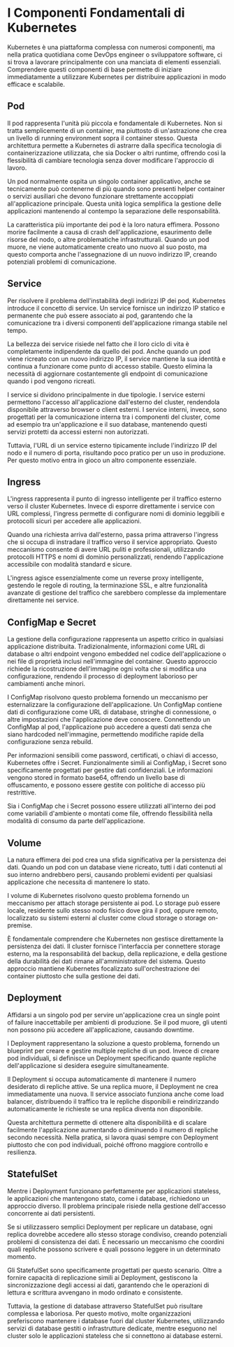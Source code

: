 # I Componenti Fondamentali di Kubernetes

Kubernetes è una piattaforma complessa con numerosi componenti, ma nella pratica quotidiana come DevOps engineer o sviluppatore software, ci si trova a lavorare principalmente con una manciata di elementi essenziali. Comprendere questi componenti di base permette di iniziare immediatamente a utilizzare Kubernetes per distribuire applicazioni in modo efficace e scalabile.

## Pod

Il pod rappresenta l'unità più piccola e fondamentale di Kubernetes. Non si tratta semplicemente di un container, ma piuttosto di un'astrazione che crea un livello di running environment sopra il container stesso. Questa architettura permette a Kubernetes di astrarre dalla specifica tecnologia di containerizzazione utilizzata, che sia Docker o altri runtime, offrendo così la flessibilità di cambiare tecnologia senza dover modificare l'approccio di lavoro.

Un pod normalmente ospita un singolo container applicativo, anche se tecnicamente può contenerne di più quando sono presenti helper container o servizi ausiliari che devono funzionare strettamente accoppiati all'applicazione principale. Questa unità logica semplifica la gestione delle applicazioni mantenendo al contempo la separazione delle responsabilità.

La caratteristica più importante dei pod è la loro natura effimera. Possono morire facilmente a causa di crash dell'applicazione, esaurimento delle risorse del nodo, o altre problematiche infrastrutturali. Quando un pod muore, ne viene automaticamente creato uno nuovo al suo posto, ma questo comporta anche l'assegnazione di un nuovo indirizzo IP, creando potenziali problemi di comunicazione.

## Service

Per risolvere il problema dell'instabilità degli indirizzi IP dei pod, Kubernetes introduce il concetto di service. Un service fornisce un indirizzo IP statico e permanente che può essere associato ai pod, garantendo che la comunicazione tra i diversi componenti dell'applicazione rimanga stabile nel tempo.

La bellezza dei service risiede nel fatto che il loro ciclo di vita è completamente indipendente da quello dei pod. Anche quando un pod viene ricreato con un nuovo indirizzo IP, il service mantiene la sua identità e continua a funzionare come punto di accesso stabile. Questo elimina la necessità di aggiornare costantemente gli endpoint di comunicazione quando i pod vengono ricreati.

I service si dividono principalmente in due tipologie. I service esterni permettono l'accesso all'applicazione dall'esterno del cluster, rendendola disponibile attraverso browser o client esterni. I service interni, invece, sono progettati per la comunicazione interna tra i componenti del cluster, come ad esempio tra un'applicazione e il suo database, mantenendo questi servizi protetti da accessi esterni non autorizzati.

Tuttavia, l'URL di un service esterno tipicamente include l'indirizzo IP del nodo e il numero di porta, risultando poco pratico per un uso in produzione. Per questo motivo entra in gioco un altro componente essenziale.

## Ingress

L'ingress rappresenta il punto di ingresso intelligente per il traffico esterno verso il cluster Kubernetes. Invece di esporre direttamente i service con URL complessi, l'ingress permette di configurare nomi di dominio leggibili e protocolli sicuri per accedere alle applicazioni.

Quando una richiesta arriva dall'esterno, passa prima attraverso l'ingress che si occupa di instradare il traffico verso il service appropriato. Questo meccanismo consente di avere URL puliti e professionali, utilizzando protocolli HTTPS e nomi di dominio personalizzati, rendendo l'applicazione accessibile con modalità standard e sicure.

L'ingress agisce essenzialmente come un reverse proxy intelligente, gestendo le regole di routing, la terminazione SSL, e altre funzionalità avanzate di gestione del traffico che sarebbero complesse da implementare direttamente nei service.

## ConfigMap e Secret

La gestione della configurazione rappresenta un aspetto critico in qualsiasi applicazione distribuita. Tradizionalmente, informazioni come URL di database o altri endpoint vengono embedded nel codice dell'applicazione o nei file di proprietà inclusi nell'immagine del container. Questo approccio richiede la ricostruzione dell'immagine ogni volta che si modifica una configurazione, rendendo il processo di deployment laborioso per cambiamenti anche minori.

I ConfigMap risolvono questo problema fornendo un meccanismo per esternalizzare la configurazione dell'applicazione. Un ConfigMap contiene dati di configurazione come URL di database, stringhe di connessione, o altre impostazioni che l'applicazione deve conoscere. Connettendo un ConfigMap al pod, l'applicazione può accedere a questi dati senza che siano hardcoded nell'immagine, permettendo modifiche rapide della configurazione senza rebuild.

Per informazioni sensibili come password, certificati, o chiavi di accesso, Kubernetes offre i Secret. Funzionalmente simili ai ConfigMap, i Secret sono specificamente progettati per gestire dati confidenziali. Le informazioni vengono stored in formato base64, offrendo un livello base di offuscamento, e possono essere gestite con politiche di accesso più restrittive.

Sia i ConfigMap che i Secret possono essere utilizzati all'interno dei pod come variabili d'ambiente o montati come file, offrendo flessibilità nella modalità di consumo da parte dell'applicazione.

## Volume

La natura effimera dei pod crea una sfida significativa per la persistenza dei dati. Quando un pod con un database viene ricreato, tutti i dati contenuti al suo interno andrebbero persi, causando problemi evidenti per qualsiasi applicazione che necessita di mantenere lo stato.

I volume di Kubernetes risolvono questo problema fornendo un meccanismo per attach storage persistente ai pod. Lo storage può essere locale, residente sullo stesso nodo fisico dove gira il pod, oppure remoto, localizzato su sistemi esterni al cluster come cloud storage o storage on-premise.

È fondamentale comprendere che Kubernetes non gestisce direttamente la persistenza dei dati. Il cluster fornisce l'interfaccia per connettere storage esterno, ma la responsabilità del backup, della replicazione, e della gestione della durabilità dei dati rimane all'amministratore del sistema. Questo approccio mantiene Kubernetes focalizzato sull'orchestrazione dei container piuttosto che sulla gestione dei dati.

## Deployment

Affidarsi a un singolo pod per servire un'applicazione crea un single point of failure inaccettabile per ambienti di produzione. Se il pod muore, gli utenti non possono più accedere all'applicazione, causando downtime.

I Deployment rappresentano la soluzione a questo problema, fornendo un blueprint per creare e gestire multiple repliche di un pod. Invece di creare pod individuali, si definisce un Deployment specificando quante repliche dell'applicazione si desidera eseguire simultaneamente.

Il Deployment si occupa automaticamente di mantenere il numero desiderato di repliche attive. Se una replica muore, il Deployment ne crea immediatamente una nuova. Il service associato funziona anche come load balancer, distribuendo il traffico tra le repliche disponibili e reindirizzando automaticamente le richieste se una replica diventa non disponibile.

Questa architettura permette di ottenere alta disponibilità e di scalare facilmente l'applicazione aumentando o diminuendo il numero di repliche secondo necessità. Nella pratica, si lavora quasi sempre con Deployment piuttosto che con pod individuali, poiché offrono maggiore controllo e resilienza.

## StatefulSet

Mentre i Deployment funzionano perfettamente per applicazioni stateless, le applicazioni che mantengono stato, come i database, richiedono un approccio diverso. Il problema principale risiede nella gestione dell'accesso concorrente ai dati persistenti.

Se si utilizzassero semplici Deployment per replicare un database, ogni replica dovrebbe accedere allo stesso storage condiviso, creando potenziali problemi di consistenza dei dati. È necessario un meccanismo che coordini quali repliche possono scrivere e quali possono leggere in un determinato momento.

Gli StatefulSet sono specificamente progettati per questo scenario. Oltre a fornire capacità di replicazione simili ai Deployment, gestiscono la sincronizzazione degli accessi ai dati, garantendo che le operazioni di lettura e scrittura avvengano in modo ordinato e consistente.

Tuttavia, la gestione di database attraverso StatefulSet può risultare complessa e laboriosa. Per questo motivo, molte organizzazioni preferiscono mantenere i database fuori dal cluster Kubernetes, utilizzando servizi di database gestiti o infrastrutture dedicate, mentre eseguono nel cluster solo le applicazioni stateless che si connettono ai database esterni.

